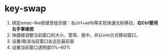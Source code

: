 # key-swap
1. 绑定emac-like按键至组合键：右ctrl+aefb等实现快速光标移动，**右Ctrl要用右手掌缘按**
2. 快捷键调整当前窗口的大小、宽窄、居中，并以vim方式移动窗口，
3. 设置/取消当前窗口永远在最前面
4. 设置当前窗口透明度0%~60%
